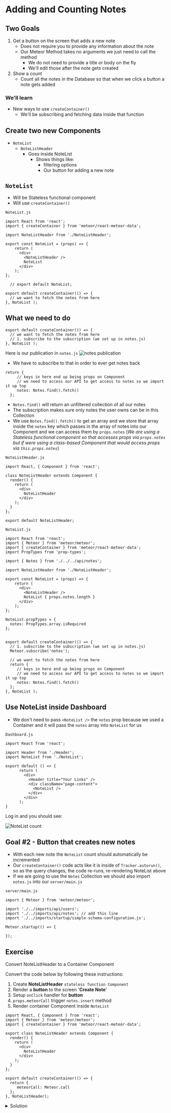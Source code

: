 # Adding and Counting Notes
## Two Goals
1. Get a button on the screen that adds a new note
    * Does not require you to provide any information about the note
    * Our Meteor Method takes no arguments we just need to call the method
        - We do not need to provide a title or body on the fly
        - We'll edit those after the note gets created
2. Show a count
    * Count all the notes in the Database so that when we click a button a note gets added

### We'll learn
* New ways to use `createContainer()`
    - We'll be subscribing and fetching data inside that function

## Create two new Components
* `NoteList`
    - `NoteListHeader`
        + Goes inside NoteList
            * Shows things like:
                - filtering options
                - Our button for adding a new note

## `NoteList`
* Will be Stateless functional component
* Will use `createContainer()`

`NoteList.js`

```
import React from 'react';
import { createContainer } from 'meteor/react-meteor-data';

import NoteListHeader from './NoteListHeader';

export const NoteList = (props) => {
    return (
      <div>
        <NoteListHeader />
        NoteList
      </div>
    );
};

  // export default NoteList;

export default createContainer(() => {
  // we want to fetch the notes from here  
}, NoteList );
```

## What we need to do
```
export default createContainer(() => {
  // we want to fetch the notes from here 
  // 1. subscribe to the subscription (we set up in notes.js) 
}, NoteList );
```

Here is our publication in `notes.js`
![notes publication](https://i.imgur.com/XMHLPoA.png)

* We have to subscribe to that in order to ever get notes back

```
return {
     // keys in here end up being props on Component
     // we need to access our API to get access to notes so we import it up top
     notes: Notes.find().fetch()
  };
```

* `Notes.find()` will return an unfiltered collection of all our notes
* The subscription makes sure only notes the user owns can be in this Collection
* We use `Notes.find().fetch()` to get an array and we store that array inside the `notes` key which passes in the array of notes into our Component and we can access them by `props.notes` (_We are using a Stateless functional component so that accesses props via `props.notes` but if were using a class-based Component that would access props via `this.props.notes`_)

`NoteListHeader.js`

```
import React, { Component } from 'react';

class NoteListHeader extends Component {
  render() {
    return (
      <div>
        NoteListHeader
      </div>
    );
  }
};

export default NoteListHeader;
```

`NoteList.js`

```
import React from 'react';
import { Meteor } from 'meteor/meteor';
import { createContainer } from 'meteor/react-meteor-data';
import PropTypes from 'prop-types';

import { Notes } from './../../api/notes';

import NoteListHeader from './NoteListHeader';

export const NoteList = (props) => {
    return (
      <div>
        <NoteListHeader />
        NoteList { props.notes.length }
      </div>
    );
};

NoteList.propTypes = {
  notes: PropTypes.array.isRequired
};


export default createContainer(() => {
  // 1. subscribe to the subscription (we set up in notes.js)
  Meteor.subscribe('notes');

  // we want to fetch the notes from here
  return {
     // keys in here end up being props on Component
     // we need to access our API to get access to notes so we import it up top
     notes: Notes.find().fetch()
  };
}, NoteList );
```

## Use NoteList inside Dashboard
* We don't need to pass `<NoteList />` the `notes` prop because we used a Container and it will pass the `notes` array into `NoteList` for us

`Dashboard.js`

```
import React from 'react';

import Header from './Header';
import NoteList from './NoteList';

export default () => {
      return (
        <div>
          <Header title="Your Links" />
          <div className="page-content">
            <NoteList />
          </div>
        </div>
      );
}
```

Log in and you should see:

![NoteList count](https://i.imgur.com/XDOEuxp.png)

## Goal #2 - Button that creates new notes
* With each new note the `NoteList` count should automatically be incremented
* Our `createContainer()` code acts like it is inside of `Tracker.autorun()`, so as the query changes, the code re-runs, re-rendering NoteList above
* If we are going to use the `Notes` Collection we should also import `notes.js` into our `server/main.js`

`server/main.js`

```
import { Meteor } from 'meteor/meteor';

import './../imports/api/users';
import './../imports/api/notes'; // add this line
import './../imports/startup/simple-schema-configuration.js';

Meteor.startup(() => {

});
```

## Exercise
Convert NoteListHeader to a Container Component

Convert the code below by following these instructions:

1. Create **NoteListHeader** `stateless function Component`
2. Render a **button** to the screen '**Create Note**'
3. Setup `onClick` handler for **button**
4. `props.meteorCall` trigger `notes.insert` method
5. Render container Component inside `NoteList`

```
import React, { Component } from 'react';
import { Meteor } from 'meteor/meteor';
import { createContainer } from 'meteor/react-meteor-data';

export class NoteListHeader extends Component {
  render() {
    return (
      <div>
        NoteListHeader
      </div>
    );
  }
};

export default createContainer(() => {
  return {
     meteorCall: Meteor.call 
  };
}, NoteListHeader);
```

<details>
  <summary>Solution</summary>
```
import React from 'react';
import { Meteor } from 'meteor/meteor';
import { createContainer } from 'meteor/react-meteor-data';
import PropTypes from 'prop-types';

export const NoteListHeader = (props) => {
   const handleButtonClick = () => {
      props.meteorCall('notes.insert');
   }
   return (
     <div>
       <button onClick={handleButtonClick}>+ Add Note</button>
     </div>
   );
};

NoteListHeader.propTypes = {
   meteorCall: PropTypes.func.isRequired
};

export default createContainer(() => {
  return {
     meteorCall: Meteor.call
  };
}, NoteListHeader);
```

* Make sure to import and add an instance of `<NoteListHeader />` to `NoteList`
</details>

## ESLint fixes
`NotesListHeader.js`

```
import React from 'react';
import { createContainer } from 'meteor/react-meteor-data';
import { Meteor } from 'meteor/meteor';
import PropTypes from 'prop-types';

export const NotesListHeader = (props) => {
  const handleButtonClick = () => {
    props.meteorCall('Notes.insert');
  };

  return (
    <div>
      <button className="button" onClick={handleButtonClick}>Create Note</button>
    </div>
  );
};

NotesListHeader.propTypes = {
  meteorCall: PropTypes.func.isRequired,
};

export default createContainer(() => ({
  meteorCall: Meteor.call,
}), NotesListHeader);
```

